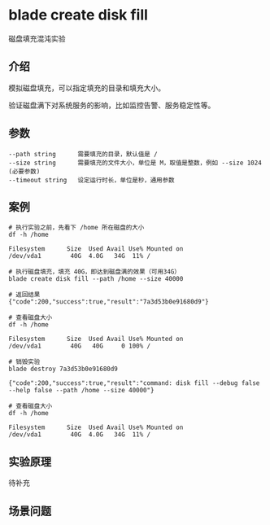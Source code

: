 # blade create disk fill
磁盘填充混沌实验

## 介绍
模拟磁盘填充，可以指定填充的目录和填充大小。

验证磁盘满下对系统服务的影响，比如监控告警、服务稳定性等。

## 参数
```text
--path string      需要填充的目录，默认值是 /
--size string      需要填充的文件大小，单位是 M，取值是整数，例如 --size 1024 (必要参数)
--timeout string   设定运行时长，单位是秒，通用参数
```
      
## 案例
```text
# 执行实验之前，先看下 /home 所在磁盘的大小
df -h /home

Filesystem      Size  Used Avail Use% Mounted on
/dev/vda1        40G  4.0G   34G  11% /

# 执行磁盘填充，填充 40G，即达到磁盘满的效果（可用34G）
blade create disk fill --path /home --size 40000

# 返回结果
{"code":200,"success":true,"result":"7a3d53b0e91680d9"}

# 查看磁盘大小
df -h /home

Filesystem      Size  Used Avail Use% Mounted on
/dev/vda1        40G   40G     0 100% /

# 销毁实验
blade destroy 7a3d53b0e91680d9

{"code":200,"success":true,"result":"command: disk fill --debug false --help false --path /home --size 40000"}

# 查看磁盘大小
df -h /home

Filesystem      Size  Used Avail Use% Mounted on
/dev/vda1        40G  4.0G   34G  11% /
```

## 实验原理
待补充

## 场景问题